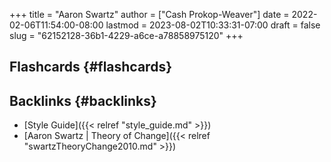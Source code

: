 +++
title = "Aaron Swartz"
author = ["Cash Prokop-Weaver"]
date = 2022-02-06T11:54:00-08:00
lastmod = 2023-08-02T10:33:31-07:00
draft = false
slug = "62152128-36b1-4229-a6ce-a78858975120"
+++

## Flashcards {#flashcards}


## Backlinks {#backlinks}

-   [Style Guide]({{< relref "style_guide.md" >}})
-   [Aaron Swartz | Theory of Change]({{< relref "swartzTheoryChange2010.md" >}})
